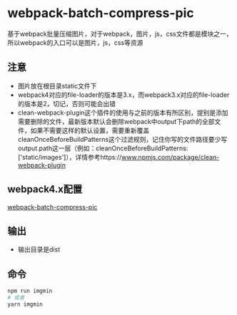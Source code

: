 # webpack-batch-compress-pic
基于webpack批量压缩图片，对于webpack，图片，js，css文件都是模块之一，所以webpack的入口可以是图片，js，css等资源

## 注意
+ 图片放在根目录static文件下
+ webpack4对应的file-loader的版本是3.x，而webpack3.x对应的file-loader的版本是2，切记，否则可能会出错
+ clean-webpack-plugin这个插件的使用与之前的版本有所区别，提别是添加需要删除的文件，最新版本默认会删除webpack中output下path的全部文件，如果不需要这样的默认设置，需要重新覆盖cleanOnceBeforeBuildPatterns这个过滤规则，记住你写的文件路径要少写output.path这一层（例如：cleanOnceBeforeBuildPatterns: ['static/images']），详情参考https://www.npmjs.com/package/clean-webpack-plugin

## webpack4.x配置
[webpack-batch-compress-pic](https://github.com/zdmission/webpack-batch-compress-pic)

## 输出
+ 输出目录是dist

## 命令
```bash
npm run imgmin
# 或者
yarn imgmin
```
